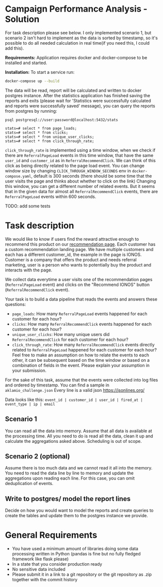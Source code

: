 # Campaign Performance Analysis - Solution

For task description please see below. I only implemented scenario 1, but scenario 2
isn't hard to implement as the data is sorted by timestamp, so it's possible to do all
needed calculation in real time(if you need this, I could add this). 

**Requirements:**
Application requires docker and docker-compose to be installed and started.

**Installation:**
To start a service run:
```bash
docker-compose up --build
```

The data will be read, report will be calculated and written to docker postgres instance. 
After the statistics application has finished saving the reports and exits
(please wait for 'Statistics were successfully calculated and reports were successfully saved' message), 
you can query the reports from postgres by running:

```
psql postgresql://user:password@localhost:5432/stats

stats=# select * from page_loads;
stats=# select * from clicks;
stats=# select * from unique_user_clicks;
stats=# select * from click_through_rate;
```

`click_through_rate` is implemented using a time window, when we check if there are `ReferralPageLoad` 
events in this time window, that have the same `user_id` and `customer_id` as in `ReferralRecommendClick`. 
We can think of this click as being directly related to the page load event. You can change window size by 
changing `CLICK_THROUGH_WINDOW_SECONDS` env in `docker-compose.yaml`, default is 300 seconds
(there should be some time that the user visits the page and thinks about whether to click on the link)
Сhanging this window, you can get a different number of related events. But it seems that in the given data for almost all `ReferralRecommendClick` events, there are 
`ReferralPageLoad` events within 600 seconds.

TODO: add some tests

# Task description

We would like to know if users find the reward attractive enough to recommend this product on our [recommendation page](referral.png). Each customer has a custom recommendation landing page. We have multiple customers and each has a different customer_id, the example in the page is IONOS. Customer is a company that offers the product and needs referral marketing, user is a person who wants to potentially buy the product and interacts with the page. 

We collect data everytime a user visits one of the recommendation pages (`ReferralPageLoad` event) and clicks on the "Recommend IONOS" button (`ReferralRecommendClick` event).

Your task is to build a data pipeline that reads the events and answers these questions:

- `page_loads`: How many `ReferralPageLoad` events happened for each customer for each hour?
- `clicks`: How many `ReferralRecommendClick` events happened for each customer for each hour?
- `unique_user_clicks`: How many unique users did `ReferralRecommendClick` for each customer for each hour?
- `click_through_rate`: How many `ReferralRecommendClick` events directly related to `ReferralPageLoad` happened for each customer for each hour?
Feel free to make an assumption on how to relate the events to each other, it can be subsequent based on the time window
or based on a combination of fields in the event. Please explain your assumption in your submission.  

For the sake of this task, assume that the events were collected into log files and ordered by timestamp. 
You can find a sample in `aklamio_challenge.json` Every line is a valid json https://jsonlines.org/ 

Data looks like this:
`event_id | customer_id | user_id | fired_at | event_type | ip | email`

## Scenario 1

You can read all the data into memory. Assume that all data is available at the processing time. All you need to do is read all the data,
clean it up and calculate the aggregations asked above. 
Scheduling is out of scope.

## Scenario 2 (optional)

Assume there is too much data and we cannot read it all into the memory. You need to read the data line by line to memory and
update the aggregations upon reading each line. For this case, you can omit deduplication of events.

## Write to postgres/ model the report lines

Decide on how you would want to model the reports and create queries to create the tables and update them to the postgres instance we provide. 

# General Requirements

- You have used a minimum amount of libraries doing some data processing written in Python (pandas is fine but no fully fledged framework like flask please)
- In a state that you consider production ready
- No sensitive data included
- Please submit it in a link to a git repository or the git repository as .zip together with the commit history
